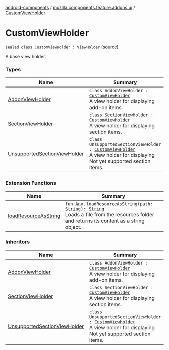 [android-components](../../index.md) / [mozilla.components.feature.addons.ui](../index.md) / [CustomViewHolder](./index.md)

# CustomViewHolder

`sealed class CustomViewHolder : ViewHolder` [(source)](https://github.com/mozilla-mobile/android-components/blob/master/components/feature/addons/src/main/java/mozilla/components/feature/addons/ui/CustomViewHolder.kt#L16)

A base view holder.

### Types

| Name | Summary |
|---|---|
| [AddonViewHolder](-addon-view-holder/index.md) | `class AddonViewHolder : `[`CustomViewHolder`](./index.md)<br>A view holder for displaying add-on items. |
| [SectionViewHolder](-section-view-holder/index.md) | `class SectionViewHolder : `[`CustomViewHolder`](./index.md)<br>A view holder for displaying section items. |
| [UnsupportedSectionViewHolder](-unsupported-section-view-holder/index.md) | `class UnsupportedSectionViewHolder : `[`CustomViewHolder`](./index.md)<br>A view holder for displaying Not yet supported section items. |

### Extension Functions

| Name | Summary |
|---|---|
| [loadResourceAsString](../../mozilla.components.support.test.file/kotlin.-any/load-resource-as-string.md) | `fun `[`Any`](https://kotlinlang.org/api/latest/jvm/stdlib/kotlin/-any/index.html)`.loadResourceAsString(path: `[`String`](https://kotlinlang.org/api/latest/jvm/stdlib/kotlin/-string/index.html)`): `[`String`](https://kotlinlang.org/api/latest/jvm/stdlib/kotlin/-string/index.html)<br>Loads a file from the resources folder and returns its content as a string object. |

### Inheritors

| Name | Summary |
|---|---|
| [AddonViewHolder](-addon-view-holder/index.md) | `class AddonViewHolder : `[`CustomViewHolder`](./index.md)<br>A view holder for displaying add-on items. |
| [SectionViewHolder](-section-view-holder/index.md) | `class SectionViewHolder : `[`CustomViewHolder`](./index.md)<br>A view holder for displaying section items. |
| [UnsupportedSectionViewHolder](-unsupported-section-view-holder/index.md) | `class UnsupportedSectionViewHolder : `[`CustomViewHolder`](./index.md)<br>A view holder for displaying Not yet supported section items. |
